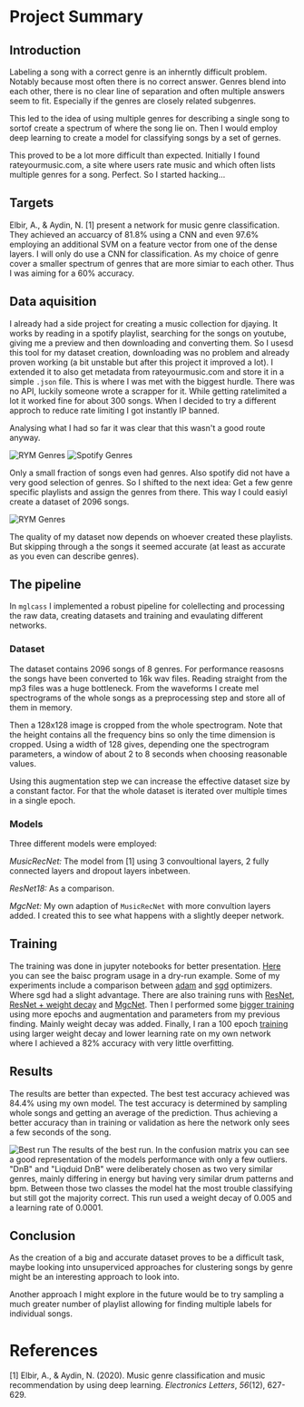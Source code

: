 # Project Summary

## Introduction

Labeling a song with a correct genre is an inherntly difficult problem. Notably because most often there is no correct answer. Genres blend into each other, there is no clear line of separation and often multiple answers seem to fit. Especially if the genres are closely related subgenres.

This led to the idea of using multiple genres for describing a single song to sortof create a spectrum of where the song lie on. Then I would employ deep learning to create a model for classifying songs by a set of gernes.

This proved to be a lot more difficult than expected. Initially I found rateyourmusic.com, a site where users rate music and which often lists multiple genres for a song. Perfect. So I started hacking...

## Targets

Elbir, A., & Aydin, N. [1] present a network for music genre classification. They achieved an accuarcy of 81.8% using a CNN and even 97.6% employing an additional SVM on a feature vector from one of the dense layers. I will only do use a CNN for classification. As my choice of genre cover a smaller spectrum of genres that are more simiar to each other. Thus I was aiming for a 60% accuracy.

## Data aquisition

I already had a side project for creating a music collection for djaying. It works by reading in a spotify playlist, searching for the songs on youtube, giving me a preview and then downloading and converting them. So I usesd this tool for my dataset creation, downloading was no problem and already proven working (a bit unstable but after this project it improved a lot). I extended it to also get metadata from rateyourmusic.com and store it in a simple `.json` file. This is where I was met with the biggest hurdle. There was no API, luckily someone wrote a scrapper for it. While getting ratelimited a lot it worked fine for about 300 songs. When I decided to try a different approch to reduce rate limiting I got instantly IP banned.

Analysing what I had so far it was clear that this wasn't a good route anyway.

![RYM Genres](./experiments/0_data_files/0_data_3_1.png)
![Spotify Genres](./experiments/0_data_files/0_data_3_3.png)

Only a small fraction of songs even had genres. Also spotify did not have a very good selection of genres. So I shifted to the next idea: Get a few genre specific playlists and assign the genres from there. This way I could easiyl create a dataset of 2096 songs.

![RYM Genres](./experiments/0_data_files/0_data_7_3.png)

The quality of my dataset now depends on whoever created these playlists. But skipping through a the songs it seemed accurate (at least as accurate as you even can describe genres).

## The pipeline

In `mglcass` I implemented a robust pipeline for colellecting and processing the raw data, creating datasets and training and evaulating different networks.

### Dataset
The dataset contains 2096 songs of 8 genres. For performance reasosns the songs have been converted to 16k wav files. Reading straight from the mp3 files was a huge bottleneck. From the waveforms I create mel spectrograms of the whole songs as a preprocessing step and store all of them in memory.

Then a 128x128 image is cropped from the whole spectrogram. Note that the height contains all the frequency bins so only the time dimension is cropped. Using a width of 128 gives, depending one the spectrogram parameters, a window of about 2 to 8 seconds when choosing reasonable values.

Using this augmentation step we can increase the effective dataset size by a constant factor. For that the whole dataset is iterated over multiple times in a single epoch.

### Models
Three different models were employed:

*MusicRecNet:* The model from [1] using 3 convoultional layers, 2 fully connected layers and dropout layers inbetween.

*ResNet18:* As a comparison.

*MgcNet:* My own adaption of `MusicRecNet` with more convultion layers added. I created this to see what happens with a slightly deeper network.

## Training

The training was done in jupyter notebooks for better presentation. [Here](./experiments/1_training.md) you can see the baisc program usage in a dry-run example. Some of my experiments include a comparison between [adam](./experiments/2_musicrecnet_adam.md) and [sgd](./experiments/2_musicrecnet_sgd.md) optimizers. Where sgd had a slight advantage. There are also training runs with [ResNet](./experiments/2_resnet.md), [ResNet + weight decay](./experiments/2_resnet_decay.md) and [MgcNet](./experiments/2_mynet.md). Then I performed some [bigger training](./experiments/3_training.md) using more epochs and augmentation and parameters from my previous finding. Mainly weight decay was added. Finally, I ran a 100 epoch [training](./experiments/final.md) using larger weight decay and lower learning rate on my own network where I achieved a 82% accuracy with very little overfitting.

## Results

The results are better than expected. The best test accuracy achieved was 84.4% using my own model. The test accuracy is determined by sampling whole songs and getting an average of the prediction. Thus achieving a better accuracy than in training or validation as here the network only sees a few seconds of the song.

![Best run](./experiments/final_files/final_7_2.png)
The results of the best run. In the confusion matrix you can see a good representation of the models performance with only a few outliers. "DnB" and "Liqduid DnB" were deliberately chosen as two very similar genres, mainly differing in energy but having very similar drum patterns and bpm. Between those two classes the model hat the most trouble classifying but still got the majority correct. This run used a weight decay of 0.005 and a learning rate of 0.0001.

## Conclusion

As the creation of a big and accurate dataset proves to be a difficult task, maybe looking into unsuperviced approaches for clustering songs by genre might be an interesting approach to look into.

Another approach I might explore in the future would be to try sampling a much greater number of playlist allowing for finding multiple labels for individual songs.

# References

\[1\] Elbir, A., & Aydin, N. (2020). Music genre classification and music recommendation by using deep learning. _Electronics Letters_, _56_(12), 627-629.